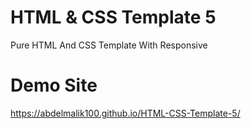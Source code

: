 # HTML & CSS Template 5

Pure HTML And CSS Template With Responsive

# Demo Site
https://abdelmalik100.github.io/HTML-CSS-Template-5/
